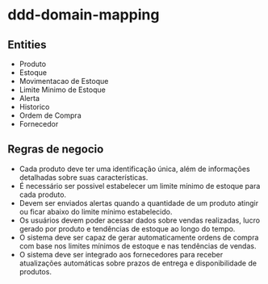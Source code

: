 # ddd-domain-mapping

## Entities
- Produto
- Estoque
- Movimentacao de Estoque
- Limite Minimo de Estoque
- Alerta
- Historico
- Ordem de Compra
- Fornecedor

## Regras de negocio
- Cada produto deve ter uma identificação única, além de informações detalhadas sobre suas características.
- É necessário ser possivel estabelecer um limite mínimo de estoque para cada produto.
- Devem ser enviados alertas quando a quantidade de um produto atingir ou ficar abaixo do limite mínimo estabelecido.
- Os usuários devem poder acessar dados sobre vendas realizadas, lucro gerado por produto e tendências de estoque ao longo do tempo.
- O sistema deve ser capaz de gerar automaticamente ordens de compra com base nos limites mínimos de estoque e nas tendências de vendas.
- O sistema deve ser integrado aos fornecedores para receber atualizações automáticas sobre prazos de entrega e disponibilidade de produtos.
